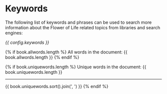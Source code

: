 # Keywords

The following list of keywords and phrases can be used to search more information about the Flower of Life related topics from libraries and search engines:

*{{ config.keywords }}*

{% if book.allwords.length %}
All words in the document: {{ book.allwords.length }}
{% endif %}

{% if book.uniquewords.length %}
Unique words in the document: {{ book.uniquewords.length }}

<hr/>

{{ book.uniquewords.sort().join(', ') }}
{% endif %}
